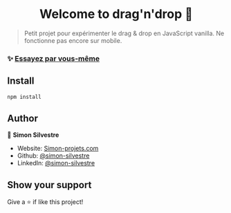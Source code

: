 <h1 align="center">Welcome to drag'n'drop 👋</h1>
<p>

> Petit projet pour expérimenter le drag & drop en JavaScript vanilla. Ne fonctionne pas encore sur mobile.

### ✨ [Essayez par vous-même](http://drag.simon-projets.com)

## Install

```sh
npm install
```

## Author

👤 **Simon Silvestre**

* Website: [Simon-projets.com](https://simon-projets.com)
* Github: [@simon-silvestre](https://github.com/simon-silvestre)
* LinkedIn: [@simon-silvestre](https://linkedin.com/in/simon-silvestre)

## Show your support

Give a ⭐️ if like this project!

